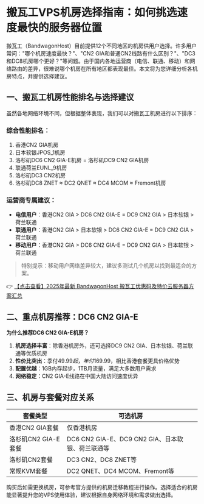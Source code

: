 # 搬瓦工VPS机房选择指南：如何挑选速度最快的服务器位置

搬瓦工（BandwagonHost）目前提供12个不同地区的机房供用户选择。许多用户常问："哪个机房速度最快？"、"CN2 GIA和普通CN2线路有什么区别？"、"DC3和DC8机房哪个更好？"等问题。由于国内各地运营商（电信、联通、移动）和网络路由的差异，很难说哪个机房在所有地区都表现最佳。本文将为您详细分析各机房特点，并提供选择建议。

## 一、搬瓦工机房性能排名与选择建议

虽然各地网络环境不同，但根据整体表现，我们可以对搬瓦工机房进行以下排序：

### 综合性能排名：
1. 香港CN2 GIA机房
2. 日本软银JPOS_1机房
3. 洛杉矶DC6 CN2 GIA-E机房 = 洛杉矶DC9 CN2 GIA机房
4. 联通荷兰EUNL_9机房
5. 洛杉矶DC3 CN2机房
6. 洛杉矶DC8 ZNET ≈ DC2 QNET ≈ DC4 MCOM ≈ Fremont机房

### 运营商专属建议：
- **电信用户**：香港CN2 GIA > DC6 CN2 GIA-E = DC9 CN2 GIA > 日本软银 > 荷兰联通
- **联通用户**：香港CN2 GIA > 日本软银 > DC6 CN2 GIA-E = DC9 CN2 GIA > 荷兰联通
- **移动用户**：香港CN2 GIA > DC6 CN2 GIA-E = DC9 CN2 GIA > 日本软银 > 荷兰联通

> 特别提示：移动用户网络差异较大，建议多测试几个机房以找到最适合的方案。

👉 [【点击查看】2025年最新 BandwagonHost 搬瓦工优惠码及特价云服务器方案汇总](https://bit.ly/banwagon)

## 二、重点机房推荐：DC6 CN2 GIA-E

**为什么推荐DC6 CN2 GIA-E机房？**

1. **机房选择丰富**：除香港机房外，还可选择DC9 CN2 GIA、日本软银、荷兰联通等优质机房
2. **性价比突出**：季付$49.99起，年付$169.99，相比香港套餐更具价格优势
3. **配置优越**：1GB内存起步，1TB月流量，满足大多数用户需求
4. **网络稳定**：CN2 GIA-E线路在中国大陆访问速度优异

## 三、机房与套餐对应关系

| 套餐类型 | 可选机房 |
|---------|---------|
| 香港CN2 GIA套餐 | 仅香港机房 |
| 洛杉矶CN2 GIA-E套餐 | DC6 CN2 GIA-E、DC9 CN2 GIA、日本软银、荷兰联通等 |
| 洛杉矶CN2套餐 | DC3 CN2、DC8 ZNET等 |
| 常规KVM套餐 | DC2 QNET、DC4 MCOM、Fremont等 |

购买后如需更换机房，可参考官方提供的机房迁移教程进行操作。选择适合的机房能显著提升您的VPS使用体验，建议根据自身网络环境和需求做出选择。